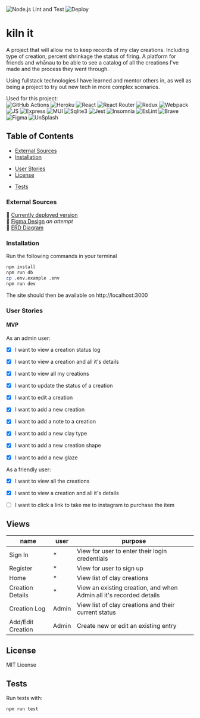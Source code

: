 ![Node.js Lint and Test](https://github.com/emilyparkes/kiln-it/workflows/Node.js%20Lint%20and%20Test/badge.svg) ![Deploy](https://github.com/emilyparkes/kiln-it/workflows/Deploy/badge.svg)

# kiln it
A project that will allow me to keep records of my clay creations. Including type of creation, percent shrinkage the status of firing. A platform for friends and whānau to be able to see a catalog of all the creations I've made and the process they went through. 

Using fullstack technologies I have learned and mentor others in, as well as being a project to try out new tech in more complex scenarios. 

Used for this project:  
![GitHub Actions](https://img.shields.io/badge/GitHub_Actions-2088FF?style=for-the-badge&logo=github-actions&logoColor=white)
![Heroku](https://img.shields.io/badge/Heroku-430098?style=for-the-badge&logo=heroku&logoColor=white)
![React](https://img.shields.io/badge/React-20232A?style=for-the-badge&logo=react&logoColor=61DAFB)
![React Router](https://img.shields.io/badge/React_Router-CA4245?style=for-the-badge&logo=react-router&logoColor=white)
![Redux](https://img.shields.io/badge/Redux-593D88?style=for-the-badge&logo=redux&logoColor=white)
![Webpack](https://img.shields.io/badge/Webpack-8DD6F9?style=for-the-badge&logo=Webpack&logoColor=white)
![JS](https://img.shields.io/badge/JavaScript-323330?style=for-the-badge&logo=javascript&logoColor=F7DF1E)
![Express](https://img.shields.io/badge/Express.js-000000?style=for-the-badge&logo=express&logoColor=white)
![MUI](https://img.shields.io/badge/Material%20UI-007FFF?style=for-the-badge&logo=mui&logoColor=white)
![Sqlite3](https://img.shields.io/badge/SQLite-07405E?style=for-the-badge&logo=sqlite&logoColor=white)
![Jest](https://img.shields.io/badge/Jest-C21325?style=for-the-badge&logo=jest&logoColor=white)
![Insomnia](https://img.shields.io/badge/Insomnia-5849be?style=for-the-badge&logo=Insomnia&logoColor=white)
![EsLint](https://img.shields.io/badge/eslint-3A33D1?style=for-the-badge&logo=eslint&logoColor=white)
![Brave](https://img.shields.io/badge/Brave-FF1B2D?style=for-the-badge&logo=Brave&logoColor=white)
![Figma](https://img.shields.io/badge/Figma-F24E1E?style=for-the-badge&logo=figma&logoColor=white)
![UnSplash](https://img.shields.io/badge/Unsplash-000000?style=for-the-badge&logo=Unsplash&logoColor=white)

## Table of Contents
- [External Sources](#external-sources)  
- [Installation](#installation)   
<!-- - [Usage](#usage)  -->
- [User Stories](#user-stories) 
- [License](#license)   
<!-- - [Features](#features)
- [How to Contribute](#how-to-contribute)   -->
- [Tests](#tests)

### External Sources
🚀 [Currently deployed version](https://kiln-it.herokuapp.com/)   
🎨 [Figma Design](https://www.figma.com/file/09q8SUt5gSTAfpNtiGyUOEGt/Kiln-it?node-id=0%3A1) *an attempt*  
📖 [ERD Diagram](https://dbdiagram.io/d/606395deecb54e10c33e0510)


### Installation

Run the following commands in your terminal

```sh
npm install
npm run db
cp .env.example .env
npm run dev
```

<!-- ## Usage -->

<!-- Create a `.env` file in the main directory and add:

```sh
JWT_SECRET="a fun secret"
``` -->

The site should then be available on http://localhost:3000

### User Stories

#### MVP

As an admin user:
- [x] I want to view a creation status log
- [x] I want to view a creation and all it's details
- [x] I want to view all my creations
- [x] I want to update the status of a creation
- [x] I want to edit a creation
- [x] I want to add a new creation
- [x] I want to add a note to a creation
- [x] I want to add a new clay type
- [x] I want to add a new creation shape
- [x] I want to add a new glaze


As a friendly user:
- [x] I want to view all the creations
- [x] I want to view a creation and all it's details
- [ ] I want to click a link to take me to instagram to purchase the item


## Views
  | name | user | purpose |
  | --- | --- | --- |
  | Sign In | * | View for user to enter their login credentials |
  | Register | * | View for user to sign up |
  | Home | * | View list of clay creations |
  | Creation Details | * | View an existing creation, and when Admin all it's recorded details |
  | Creation Log | Admin | View list of clay creations and their current status |
  | Add/Edit Creation | Admin | Create new or edit an existing entry |

  
<!-- 
## API 

All these routes should be protected

| Method | Endpoint | User | Usage | Response |
| --- | --- | --- | --- | --- |
| Post | /api/auth/signin | Sign In a User | The Users JWT Token |
| Post | /api/auth/register | Register a User | The Users JWT Token |
| TBC | -->

## License

MIT License


<!-- ## Features

If your project has a lot of features, list them here. -->

<!-- ## How to Contribute

If you created an application or package and would like other developers to contribute it, you can include guidelines for how to do so. The [Contributor Covenant](https://www.contributor-covenant.org/) is an industry standard, but you can always write your own if you'd prefer. -->

## Tests 

Run tests with: 

```
npm run test
```
